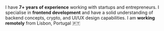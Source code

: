 I have **7+ years of experience** working with startups and entrepreneurs. I specialise in **frontend development** and have a solid understanding of backend concepts, crypto, and UI/UX design capabilities. I am **working remotely** from Lisbon, Portugal 🇵🇹
